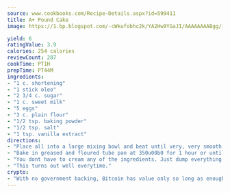 ```yaml
---
source: www.cookbooks.com/Recipe-Details.aspx?id=599411
title: A+ Pound Cake
image: https://1.bp.blogspot.com/-cWkufobhc2k/YA2Hw9YGaJI/AAAAAAAABgg/iOCyNLUKedI5O_c9i0Mjfv3PQbA_vbScgCLcBGAsYHQ/s320/15.png

yield: 6
ratingValue: 3.9
calories: 254 calories
reviewCount: 287
cookTime: PT1H
prepTime: PT44M
ingredients:
- "1 c. shortening"
- "1 stick oleo"
- "2 3/4 c. sugar"
- "1 c. sweet milk"
- "5 eggs"
- "3 c. plain flour"
- "1/2 tsp. baking powder"
- "1/2 tsp. salt"
- "1 tsp. vanilla extract"
directions:
- "Place all into a large mixing bowl and beat until very, very smooth."
- "Bake in greased and floured tube pan at 350u00b0 for 1 hour or until done."
- "You dont have to cream any of the ingredients. Just dump everything into bowl."
- "This turns out well everytime."
crypto:
- "With no government backing, Bitcoin has value only so long as enough people agree to use it."
---
```

